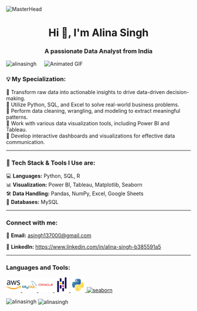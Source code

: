 ![MasterHead](https://user-images.githubusercontent.com/95478989/198955082-6e78ebb5-e1e4-49f9-8d32-6e5af3984dcd.gif)


<h1 align="center">Hi 👋, I'm Alina Singh</h1>
<h3 align="center">A passionate Data Analyst from India</h3>
<img align="right" src="https://mir-s3-cdn-cf.behance.net/project_modules/disp/601014116770475.6068beff4640a.gif" alt="Animated GIF" width="400">
<p align="left"> <img src="https://komarev.com/ghpvc/?username=alinasingh&label=Profile%20views&color=0e75b6&style=flat" alt="alinasingh" /> </p>


### 💡 My Specialization:  
🔹 Transform raw data into actionable insights to drive data-driven decision-making.       
🔹 Utilize Python, SQL, and Excel to solve real-world business problems.       
🔹 Perform data cleaning, wrangling, and modeling to extract meaningful patterns.       
🔹 Work with various data visualization tools, including Power BI and Tableau.  
🔹 Develop interactive dashboards and visualizations for effective data communication.

---
### 🌱 Tech Stack & Tools I Use are:  
💻 **Languages:** Python, SQL, R  
📊 **Visualization:** Power BI, Tableau, Matplotlib, Seaborn  
🛠️ **Data Handling:** Pandas, NumPy, Excel, Google Sheets  
📂 **Databases:** MySQL

---
<h3 align="left">Connect with me:</h3>
<p align="left">

📧 **Email:** asingh137000@gmail.com

🔗 **LinkedIn:** https://www.linkedin.com/in/alina-singh-b385591a5

---
<h3 align="left">Languages and Tools:</h3>
<p align="left"> <a href="https://aws.amazon.com" target="_blank" rel="noreferrer"> 
<img src="https://raw.githubusercontent.com/devicons/devicon/master/icons/amazonwebservices/amazonwebservices-original-wordmark.svg" alt="aws" width="40" height="40"/> </a> <a href="https://www.mysql.com/" target="_blank" rel="noreferrer"> <img src="https://raw.githubusercontent.com/devicons/devicon/master/icons/mysql/mysql-original-wordmark.svg" alt="mysql" width="40" height="40"/> </a> <a href="https://www.oracle.com/" target="_blank" rel="noreferrer"> <img src="https://raw.githubusercontent.com/devicons/devicon/master/icons/oracle/oracle-original.svg" alt="oracle" width="40" height="40"/> </a> <a href="https://pandas.pydata.org/" target="_blank" rel="noreferrer"> <img src="https://raw.githubusercontent.com/devicons/devicon/2ae2a900d2f041da66e950e4d48052658d850630/icons/pandas/pandas-original.svg" alt="pandas" width="40" height="40"/> </a> <a href="https://www.python.org" target="_blank" rel="noreferrer"> <img src="https://raw.githubusercontent.com/devicons/devicon/master/icons/python/python-original.svg" alt="python" width="40" height="40"/> </a> 
<a href="https://seaborn.pydata.org/" target="_blank" rel="noreferrer"> <img src="https://seaborn.pydata.org/_images/logo-mark-lightbg.svg" alt="seaborn" width="40" height="40"/> </a> </p>

<p><img align="left" src="https://github-readme-stats.vercel.app/api/top-langs?username=alinasingh&show_icons=true&locale=en&layout=compact" alt="alinasingh" /></p>

<p>&nbsp;<img align="center" src="https://github-readme-stats.vercel.app/api?username=alinasingh&show_icons=true&locale=en" alt="alinasingh" /></p>


